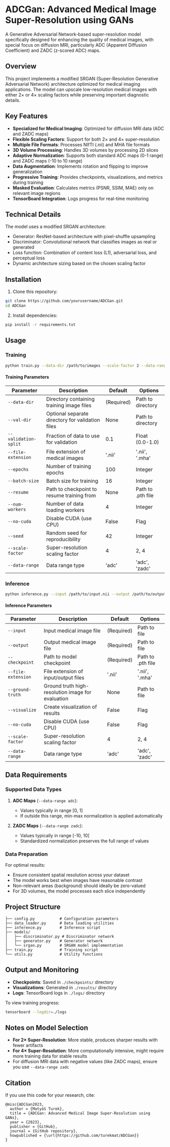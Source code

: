 # ADCGan: Advanced Medical Image Super-Resolution using GANs

A Generative Adversarial Network-based super-resolution model specifically designed for enhancing the quality of medical images, with special focus on diffusion MRI, particularly ADC (Apparent Diffusion Coefficient) and ZADC (z-scored ADC) maps.

## Overview

This project implements a modified SRGAN (Super-Resolution Generative Adversarial Network) architecture optimized for medical imaging applications. The model can upscale low-resolution medical images with either 2× or 4× scaling factors while preserving important diagnostic details.

## Key Features

- **Specialized for Medical Imaging**: Optimized for diffusion MRI data (ADC and ZADC maps)
- **Flexible Scaling Factors**: Support for both 2× and 4× super-resolution
- **Multiple File Formats**: Processes NIfTI (.nii) and MHA file formats
- **3D Volume Processing**: Handles 3D volumes by processing 2D slices
- **Adaptive Normalization**: Supports both standard ADC maps (0-1 range) and ZADC maps (-10 to 10 range)
- **Data Augmentation**: Implements rotation and flipping to improve generalization
- **Progressive Training**: Provides checkpoints, visualizations, and metrics during training
- **Masked Evaluation**: Calculates metrics (PSNR, SSIM, MAE) only on relevant image regions
- **TensorBoard Integration**: Logs progress for real-time monitoring

## Technical Details

The model uses a modified SRGAN architecture:

- Generator: ResNet-based architecture with pixel-shuffle upsampling
- Discriminator: Convolutional network that classifies images as real or generated
- Loss function: Combination of content loss (L1), adversarial loss, and perceptual loss
- Dynamic architecture sizing based on the chosen scaling factor

## Installation

1. Clone this repository:

```bash
git clone https://github.com/yourusername/ADCGan.git
cd ADCGan
```

2. Install dependencies:

```bash
pip install -r requirements.txt
```

## Usage

### Training

```bash
python train.py --data-dir /path/to/images --scale-factor 2 --data-range adc
```

#### Training Parameters

| Parameter            | Description                                      | Default    | Options           |
| -------------------- | ------------------------------------------------ | ---------- | ----------------- |
| `--data-dir`         | Directory containing training image files        | (Required) | Path to directory |
| `--val-dir`          | Optional separate directory for validation files | None       | Path to directory |
| `--validation-split` | Fraction of data to use for validation           | 0.1        | Float (0.0-1.0)   |
| `--file-extension`   | File extension of medical images                 | '.nii'     | '.nii', '.mha'    |
| `--epochs`           | Number of training epochs                        | 100        | Integer           |
| `--batch-size`       | Batch size for training                          | 16         | Integer           |
| `--resume`           | Path to checkpoint to resume training from       | None       | Path to .pth file |
| `--num-workers`      | Number of data loading workers                   | 4          | Integer           |
| `--no-cuda`          | Disable CUDA (use CPU)                           | False      | Flag              |
| `--seed`             | Random seed for reproducibility                  | 42         | Integer           |
| `--scale-factor`     | Super-resolution scaling factor                  | 4          | 2, 4              |
| `--data-range`       | Data range type                                  | 'adc'      | 'adc', 'zadc'     |

### Inference

```bash
python inference.py --input /path/to/input.nii --output /path/to/output.nii --checkpoint /path/to/model.pth --data-range zadc
```

#### Inference Parameters

| Parameter          | Description                                       | Default    | Options           |
| ------------------ | ------------------------------------------------- | ---------- | ----------------- |
| `--input`          | Input medical image file                          | (Required) | Path to file      |
| `--output`         | Output medical image file                         | (Required) | Path to file      |
| `--checkpoint`     | Path to model checkpoint                          | (Required) | Path to .pth file |
| `--file-extension` | File extension of input/output files              | '.nii'     | '.nii', '.mha'    |
| `--ground-truth`   | Ground truth high-resolution image for evaluation | None       | Path to file      |
| `--visualize`      | Create visualization of results                   | False      | Flag              |
| `--no-cuda`        | Disable CUDA (use CPU)                            | False      | Flag              |
| `--scale-factor`   | Super-resolution scaling factor                   | 4          | 2, 4              |
| `--data-range`     | Data range type                                   | 'adc'      | 'adc', 'zadc'     |

## Data Requirements

### Supported Data Types

1. **ADC Maps** (`--data-range adc`):

   - Values typically in range [0, 1]
   - If outside this range, min-max normalization is applied automatically

2. **ZADC Maps** (`--data-range zadc`):
   - Values typically in range [-10, 10]
   - Standardized normalization preserves the full range of values

### Data Preparation

For optimal results:

- Ensure consistent spatial resolution across your dataset
- The model works best when images have reasonable contrast
- Non-relevant areas (background) should ideally be zero-valued
- For 3D volumes, the model processes each slice independently

## Project Structure

```
├── config.py           # Configuration parameters
├── data_loader.py      # Data loading utilities
├── inference.py        # Inference script
├── models/
│   ├── discriminator.py # Discriminator network
│   ├── generator.py    # Generator network
│   └── srgan.py        # SRGAN model implementation
├── train.py            # Training script
└── utils.py            # Utility functions
```

## Output and Monitoring

- **Checkpoints**: Saved in `./checkpoints/` directory
- **Visualizations**: Generated in `./results/` directory
- **Logs**: TensorBoard logs in `./logs/` directory

To view training progress:

```bash
tensorboard --logdir=./logs
```

## Notes on Model Selection

- **For 2× Super-Resolution**: More stable, produces sharper results with fewer artifacts
- **For 4× Super-Resolution**: More computationally intensive, might require more training data for stable results
- For diffusion MRI data with negative values (like ZADC maps), ensure you use `--data-range zadc`

## Citation

If you use this code for your research, cite:

```
@misc{ADCGan2023,
  author = {Matyáš Turek},
  title = {ADCGan: Advanced Medical Image Super-Resolution using GANs},
  year = {2023},
  publisher = {GitHub},
  journal = {GitHub repository},
  howpublished = {\url{https://github.com/turekmat/ADCGan}}
}
```
